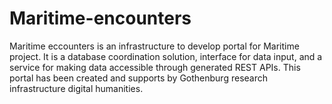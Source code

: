# Maritime-encounters
Maritime eccounters is an infrastructure to develop portal for Maritime project. It is a database coordination solution, interface for data input, and a service for making data accessible through generated REST APIs. This portal has been created and supports by Gothenburg research infrastructure digital humanities.
